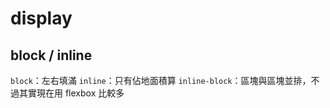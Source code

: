 # display
## block / inline
`block`：左右填滿
`inline`：只有佔地面積算
`inline-block`：區塊與區塊並排，不過其實現在用 flexbox 比較多